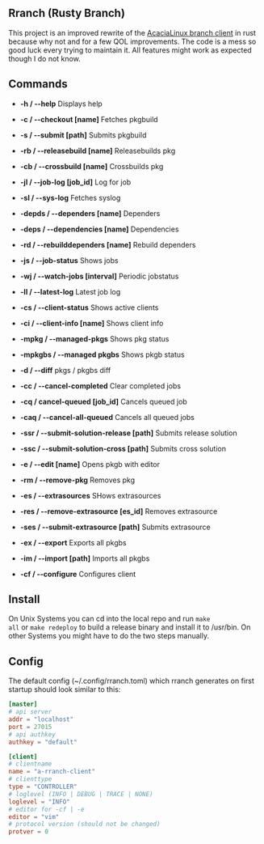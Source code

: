 ## Rranch (Rusty Branch)

This project is an improved rewrite of the [AcaciaLinux branch client](https://github.com/AcaciaLinux/branch) in rust because why not and for a few QOL improvements. The code is a mess so good luck every trying to maintain it. All features might work as expected though I do not know.

## Commands

* **-h / --help** Displays help

* **-c / --checkout [name]** Fetches pkgbuild

* **-s / --submit [path]** Submits pkgbuild

* **-rb / --releasebuild [name]** Releasebuilds pkg

* **-cb / --crossbuild [name]** Crossbuilds pkg

* **-jl / --job-log [job_id]** Log for job

* **-sl / --sys-log** Fetches syslog

* **-depds / --dependers [name]** Dependers

* **-deps / --dependencies [name]** Dependencies

* **-rd / --rebuilddependers [name]** Rebuild dependers

* **-js / --job-status** Shows jobs

* **-wj / --watch-jobs [interval]** Periodic jobstatus

* **-ll / --latest-log** Latest job log

* **-cs / --client-status** Shows active clients

* **-ci / --client-info [name]** Shows client info

* **-mpkg / --managed-pkgs** Shows pkg status

* **-mpkgbs / --managed pkgbs** Shows pkgb status

* **-d / --diff** pkgs / pkgbs diff

* **-cc / --cancel-completed** Clear completed jobs

* **-cq / cancel-queued [job_id]** Cancels queued job

* **-caq / --cancel-all-queued** Cancels all queued jobs

* **-ssr / --submit-solution-release [path]** Submits release solution

* **-ssc / --submit-solution-cross [path]** Submits cross solution

* **-e / --edit [name]** Opens pkgb with editor

* **-rm / --remove-pkg** Removes pkg

* **-es / --extrasources** SHows extrasources

* **-res / --remove-extrasource [es_id]** Removes extrasource

* **-ses / --submit-extrasource [path]** Submits extrasource

* **-ex / --export** Exports all pkgbs

* **-im / --import [path]** Imports all pkgbs

* **-cf / --configure** Configures client

## Install

On Unix Systems you can cd into the local repo and run <code>make all</code> or <code>make redeploy</code> to build a release binary and install it to /usr/bin. On other Systems you might have to do the two steps manually.

## Config

The default config (~/.config/rranch.toml) which rranch generates on first startup should look similar to this:

```toml
[master]
# api server
addr = "localhost"
port = 27015
# api authkey
authkey = "default"

[client]
# clientname
name = "a-rranch-client"
# clienttype
type = "CONTROLLER"
# loglevel (INFO | DEBUG | TRACE | NONE)
loglevel = "INFO"
# editor for -cf | -e
editor = "vim"
# protocol version (should not be changed)
protver = 0
```
